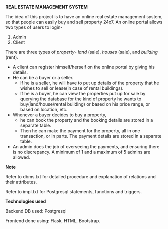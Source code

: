 **REAL ESTATE MANAGEMENT SYSTEM**

The idea of this project is to have an online real estate management system, so that people can
easily buy and sell property 24x7. An online portal allows two types of users to login-
1. Admin
2. Client

There are three types of _property_- _land_ (sale), _houses_ (sale), and _building_ (rent).

- A client can register himself/herself on the online portal by giving his details. 
- He can be a buyer or a seller. 
  - If he is a seller, he will have to put up details of the property that he wishes to sell or lease(in case of rental buildings). 
  - If he is a buyer, he can view the properties put up for sale by querying the database for the kind of property he wants to buy(land/house/rental building) or based on his price range, or based on location, etc.
- Whenever a buyer decides to buy a property, 
  - he can book the property and the booking details are stored in a separate table. 
  - Then he can make the payment for the property, all in one transaction, or in parts. The payment details are stored in a separate table.
- An admin does the job of overseeing the payments, and ensuring there is no discrepancy. A minimum of 1 and a maximum of 5 admins are allowed.

**Note**

Refer to dbms.txt for detailed procedure and explanation of relations and their attributes.

Refer to impl.txt for Postgresql statements, functions and triggers.

**Technologies used**

Backend DB used: Postgresql

Frontend done using: Flask, HTML, Bootstrap.
